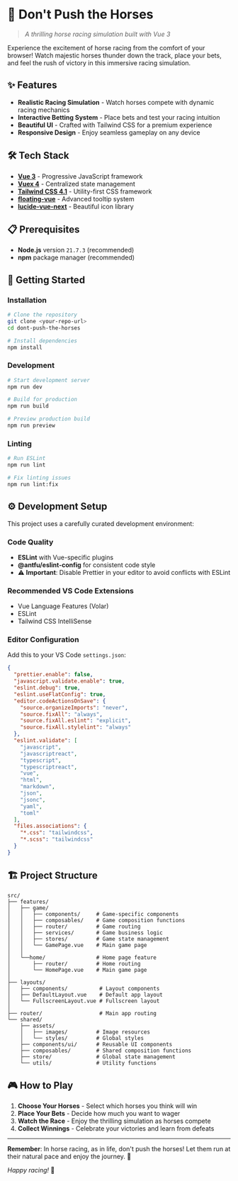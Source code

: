 # 🐎 Don't Push the Horses

> *A thrilling horse racing simulation built with Vue 3*

Experience the excitement of horse racing from the comfort of your browser! Watch majestic horses thunder down the track, place your bets, and feel the rush of victory in this immersive racing simulation.

## ✨ Features

- **Realistic Racing Simulation** - Watch horses compete with dynamic racing mechanics
- **Interactive Betting System** - Place bets and test your racing intuition
- **Beautiful UI** - Crafted with Tailwind CSS for a premium experience
- **Responsive Design** - Enjoy seamless gameplay on any device

## 🛠️ Tech Stack

- **[Vue 3](https://vuejs.org/)** - Progressive JavaScript framework
- **[Vuex 4](https://vuex.vuejs.org/)** - Centralized state management
- **[Tailwind CSS 4.1](https://tailwindcss.com/)** - Utility-first CSS framework
- **[floating-vue](https://floating-vue.starpad.dev/)** - Advanced tooltip system
- **[lucide-vue-next](https://lucide.dev/guide/packages/lucide-vue-next)** - Beautiful icon library

## 📋 Prerequisites

- **Node.js** version `21.7.3` (recommended)
- **npm** package manager (recommended)

## 🚀 Getting Started

### Installation

```bash
# Clone the repository
git clone <your-repo-url>
cd dont-push-the-horses

# Install dependencies
npm install
```

### Development

```bash
# Start development server
npm run dev

# Build for production
npm run build

# Preview production build
npm run preview
```

### Linting

```bash
# Run ESLint
npm run lint

# Fix linting issues
npm run lint:fix
```

## ⚙️ Development Setup

This project uses a carefully curated development environment:

### Code Quality
- **ESLint** with Vue-specific plugins
- **@antfu/eslint-config** for consistent code style
- ⚠️ **Important**: Disable Prettier in your editor to avoid conflicts with ESLint

### Recommended VS Code Extensions
- Vue Language Features (Volar)
- ESLint
- Tailwind CSS IntelliSense

### Editor Configuration

Add this to your VS Code `settings.json`:

```json
{
  "prettier.enable": false,
  "javascript.validate.enable": true,
  "eslint.debug": true,
  "eslint.useFlatConfig": true,
  "editor.codeActionsOnSave": {
    "source.organizeImports": "never",
    "source.fixAll": "always",
    "source.fixAll.eslint": "explicit",
    "source.fixAll.stylelint": "always"
  },
  "eslint.validate": [
    "javascript",
    "javascriptreact",
    "typescript",
    "typescriptreact",
    "vue",
    "html",
    "markdown",
    "json",
    "jsonc",
    "yaml",
    "toml"
  ],
  "files.associations": {
    "*.css": "tailwindcss",
    "*.scss": "tailwindcss"
  }
}
```

## 🏗️ Project Structure

```
src/
├── features/
│   ├── game/
│   │   ├── components/     # Game-specific components
│   │   ├── composables/    # Game composition functions
│   │   ├── router/         # Game routing
│   │   ├── services/       # Game business logic
│   │   ├── stores/         # Game state management
│   │   └── GamePage.vue    # Main game page
│   │
│   └──home/                # Home page feature
│       ├── router/         # Home routing
│       └── HomePage.vue    # Main game page
│
├── layouts/
│   ├── components/          # Layout components
│   ├── DefaultLayout.vue    # Default app layout
│   └── FullscreenLayout.vue # Fullscreen layout
│
├── router/                  # Main app routing
└── shared/
    ├── assets/
    │   ├── images/         # Image resources
    │   └── styles/         # Global styles
    ├── components/ui/      # Reusable UI components
    ├── composables/        # Shared composition functions
    ├── store/              # Global state management
    └── utils/              # Utility functions
```

## 🎮 How to Play

1. **Choose Your Horses** - Select which horses you think will win
2. **Place Your Bets** - Decide how much you want to wager
3. **Watch the Race** - Enjoy the thrilling simulation as horses compete
4. **Collect Winnings** - Celebrate your victories and learn from defeats

---

**Remember**: In horse racing, as in life, don't push the horses! Let them run at their natural pace and enjoy the journey. 🏇

*Happy racing!* 🏁